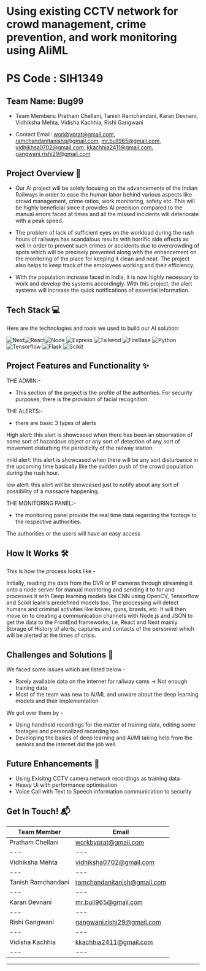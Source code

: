# Using existing CCTV network for crowd management, crime prevention, and work monitoring using AIiML
# PS Code : SIH1349

## Team Name: Bug99
- Team Members: Pratham Chellani, Tanish Ramchandani, Karan Devnani, Vidhiksha Mehta, Vidisha Kachhia, Rishi Gangwani 

- Contact Email: workbyprat@gmail.com, ramchandanitanishq@gmail.com, mr.bull965@gmail.com, vidhikhsa0702@gmail.com, kkachhia2411@gmail.com, gangwani.rishi29@gmail.com 


## Project Overview 🚀

- Our AI project will be solely focusing on the advancements of the Indian Railways in order to ease the human labor behind various aspects like crowd management, crime ratios, work monitoring, safety etc. This will be highly beneficial since it provides AI precision compared to the manual errors faced at times and all the missed incidents will deteriorate with a peak speed.

- The problem of lack of sufficient eyes on the workload during the rush hours of railways has scandalous results with horrific side effects as well in order to prevent such crimes or accidents due to overcrowding of spots which will be precisely prevented along with the enhancement on the monitoring of the place for keeping it clean and neat. The project also helps to keep track of the employees working and their efficiency.

- With the population increase faced in India, it is now highly necessary to work and develop the systems accordingly. With this project, the alert systems will increase the quick notifications of essential information.

## Tech Stack 💻

Here are the technologies and tools we used to build our AI solution:


 <img src="https://img.shields.io/badge/next.js-000000?style=for-the-badge&logo=nextdotjs&logoColor=white" alt="Next"><img src="https://img.shields.io/badge/-ReactJs-61DAFB?logo=react&logoColor=white&style=for-the-badge" alt="React"><img src="https://img.shields.io/badge/Node.js-43853D?style=for-the-badge&logo=node.js&logoColor=white" alt="Node"> <img src="https://img.shields.io/badge/Express.js-404D59?style=for-the-badge" alt="Express"> <img src="https://img.shields.io/badge/tailwindcss-%2338B2AC.svg?style=for-the-badge&logo=tailwind-css&logoColor=white" alt="Tailwind"> <img src="https://img.shields.io/badge/Firebase-039BE5?style=for-the-badge&logo=Firebase&logoColor=white" alt="FireBase"> <img src="https://img.shields.io/badge/python-3670A0?style=for-the-badge&logo=python&logoColor=ffdd54" alt="Python">  <img src="https://img.shields.io/badge/TensorFlow-%23FF6F00.svg?style=for-the-badge&logo=TensorFlow&logoColor=white" alt="Tensorflow">  <img src="https://img.shields.io/badge/flask-%23000.svg?style=for-the-badge&logo=flask&logoColor=white" alt="Flask"> <img src="https://img.shields.io/badge/scikit--learn-%23F7931E.svg?style=for-the-badge&logo=scikit-learn&logoColor=white" alt="Scikit">
 



## Project Features and Functionality ✨

THE ADMIN:-

- This section of the project is the profile of the authorities. For security purposes, there is the provision of facial recognition.

THE ALERTS:-

- there are basic 3 types of alerts

High alert: this alert is showcased when there has been an observation of some sort of hazardous object or any sort of detection of any sort of movement disturbing the periodicity of the railway station.

mild alert: this alert is showcased when there will be any sort disturbance in the upcoming time basically like the sudden push of the crowd population during the rush hour.

low alert: this alert will be showcased just to notify about any sort of possibility of a massacre happening. 

THE MONITORING PANEL:-

- the monitoring panel provide the real time data regarding the footage to the respective authorities.

The authorities or the users will have an easy access

## How It Works 🛠️
This is how the process looks like -

Initially, reading the data from the DVR or IP cameras through streaming it onto a node server for manual monitoring and sending it to for and processes it with Deep learning models like CNN using OpenCV, Tensorflow and Scikit learn's predefined models too. The processing will detect humans and criminal activities like knives, guns, brawls, etc. It will then move on to creating a communication channels with Node.js and JSON to get the data to the FrontEnd frameworks, i.e, React and Next mainly. Storage of History of alerts, captures and contacts of the personnel which will be alerted at the times of crisis.


## Challenges and Solutions 🧠

We faced some issues which are listed below -

* Rarely available data on the internet for railway cams -> Not enough training data
* Most of the team was new to Ai/ML and unware about the deep learning models and their implementation 


We got over them by -

* Using handheld recordings for the matter of training data, editing some footages and personalized recording too.
* Developing the basics of deep learning and Ai/Ml taking help from the seniors and the internet did the job well.

## Future Enhancements 🚧

* Using Exisitng CCTV camera network recordings as training data 
* Heavy Ui with performance optimisation 
* Voice Call with Text to Speech information communication to security


<!-- ## Screenshots and Demos 📸
Showcase the visual aspects of our AI solution through screenshots or videos. If possible, include a link to a live demo or video demonstration. -->



## Get In Touch! 📬


| Team Member  | Email |
|---|---|
| Pratham Chellani |  [workbyprat@gmail.com](mailto:workbyprat@gmail.com) |
|---|---|
| Vidhiksha Mehta |  [vidhiksha0702@gmail.com](mailto:vidhiksha0702@gmail.com) |
|---|---|
| Tanish Ramchandani |  [ramchandanitanish@gmail.com](mailto:ramchandanitanish@gmail.com) |
|---|---|
| Karan Devnani |  [mr.bull965@gmail.com](mailto:mr.bull965@gmail.com) |
|---|---|
| Rishi Gangwani |  [gangwani.rishi29@gmail.com](mailto:gangwani.rishi29@gmail.com) |
|---|---|
| Vidisha Kachhia |  [kkachhia2411@gmail.com](mailto:kkachhia2411@gmail.com) |
|---|---|


---

